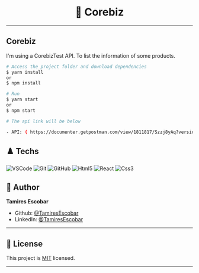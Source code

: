 <h1 align="center"> 🏴󠁧󠁢󠁥󠁮󠁧󠁿 Corebiz </h1>

---

## Corebiz

I'm using a CorebizTest API. To list the information of some products.


```bash
# Access the project folder and download dependencies
$ yarn install
or
$ npm install
```

```bash
# Run
$ yarn start
or
$ npm start
```

```bash
# The api link will be below

- API: ( https://documenter.getpostman.com/view/1811817/Szzj8yAq?version=latest )
```

## ♟️ Techs


![VSCode](https://img.shields.io/badge/-VSCode-0085D1?style=flat-square&logo=visual-studio-code&logoColor=white)
![Git](https://img.shields.io/badge/-Git-F05032?style=flat-square&logo=git&logoColor=white)
![GitHub](https://img.shields.io/badge/-GitHub-212121?style=flat-square&logo=GitHub&logoColor=white)
![Html5](https://img.shields.io/badge/-Html5-DD4B25?style=flat-square&logo=Html5&logoColor=white)
![React](https://img.shields.io/badge/-React-black?style=flat-square&logo=React&logoColor=2F74C0)
![Css3](https://img.shields.io/badge/-Css3%20-pink?style=flat-square&logo=Css3)




## 🖤 Author

**Tamires Escobar**

- Github: [@TamiresEscobar]()
- LinkedIn: [@TamiresEscobar](https://www.linkedin.com/in/tamires-escobar-b5778399/)

---

## 📝 License
This project is [MIT](https://opensource.org/licenses/MIT) licensed.

---

